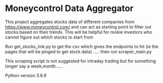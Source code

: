 <h1>Moneycontrol Data Aggregator</h1>


This project aggregates stocks data of different companies from https://www.moneycontrol.com/ and can act as starting point to filter out stocks based on their trends. This will be helpful for rookie investors who cannot figure out which stocks to start from

Run get_stocks_link.py to get the csv which gives the endpoints to hit (ie the pages that will be pinged to get stock data) ..... then run scraper_main.py

This scraping script is not suggested for intraday trading but for something longer say a week,month......

Python version 3.6.9



